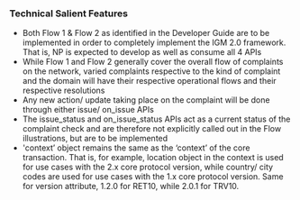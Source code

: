### Technical Salient Features
- Both Flow 1 & Flow 2 as identified in the Developer Guide are to be implemented in order to completely implement the IGM 2.0 framework. That is, NP is expected to develop as well as consume all 4 APIs
- While Flow 1 and Flow 2 generally cover the overall flow of complaints on the network, varied complaints respective to the kind of complaint and the domain will have their respective operational flows and their respective resolutions
- Any new action/ update taking place on the complaint will be done through either issue/ on_issue APIs
- The issue_status and on_issue_status APIs act as a current status of the complaint check and are therefore not explicitly called out in the Flow illustrations, but are to be implemented
- 'context’ object remains the same as the ‘context’ of the core transaction. That is, for example, location object in the context is used for use cases with the 2.x core protocol version, while country/ city codes are used for use cases with the 1.x core protocol version. Same for version attribute, 1.2.0 for RET10, while 2.0.1 for TRV10.